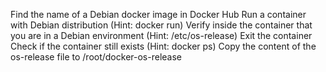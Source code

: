 
Find the name of a Debian docker image in Docker Hub
Run a container with Debian distribution (Hint: docker run)
Verify inside the container that you are in a Debian environment (Hint: /etc/os-release)
Exit the container
Check if the container still exists (Hint: docker ps)
Copy the content of the os-release file to /root/docker-os-release
